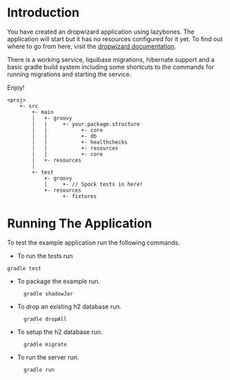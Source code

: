 # Introduction

You have created an dropwizard application using lazybones. The application will start but it has no resources
configured for it yet. To find out where to go from here, visit the [dropwizard documentation](dropwizard.codahale.com).

There is a working service, liquibase migrations, hibernate support and a basic gradle build system including some
shortcuts to the commands for running migrations and starting the service.

Enjoy!

    <proj>
        +- src
            +- main
            |   +- groovy
            |   |     +- your.package.structure
            |   |           +- core
            |   |           +- db
            |   |           +- healthchecks
            |   |           +- resources
            |   |           +- core
            |   +- resources
            |
            +- test
                +- groovy
                |     +- // Spock tests in here!
                +- resources
                      +- fixtures

# Running The Application

To test the example application run the following commands.

* To run the tests run

`gradle test`

* To package the example run.

        gradle shadowJar

* To drop an existing h2 database run.

        gradle dropAll

* To setup the h2 database run.

        gradle migrate

* To run the server run.

        gradle run



